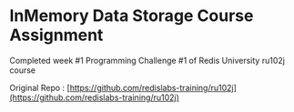 # InMemory Data Storage Course Assignment

Completed week #1 Programming Challenge #1 of Redis University ru102j course

Original Repo : [https://github.com/redislabs-training/ru102j](https://github.com/redislabs-training/ru102j)